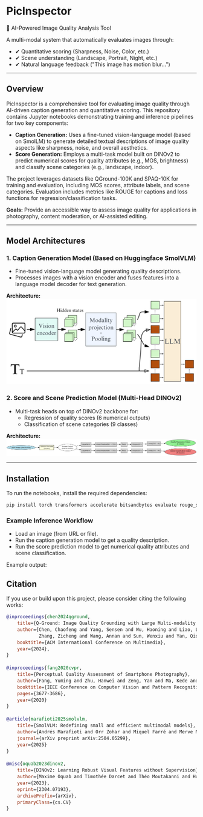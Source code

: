 # PicInspector  
📸 AI-Powered Image Quality Analysis Tool  

A multi-modal system that automatically evaluates images through:  
- ✔ Quantitative scoring (Sharpness, Noise, Color, etc.)  
- ✔ Scene understanding (Landscape, Portrait, Night, etc.)  
- ✔ Natural language feedback ("This image has motion blur...")  

---

## Overview

PicInspector is a comprehensive tool for evaluating image quality through AI-driven caption generation and quantitative scoring. This repository contains Jupyter notebooks demonstrating training and inference pipelines for two key components:

- **Caption Generation:** Uses a fine-tuned vision-language model (based on SmolLM) to generate detailed textual descriptions of image quality aspects like sharpness, noise, and overall aesthetics.  
- **Score Generation:** Employs a multi-task model built on DINOv2 to predict numerical scores for quality attributes (e.g., MOS, brightness) and classify scene categories (e.g., landscape, indoor).  

The project leverages datasets like QGround-100K and SPAQ-10K for training and evaluation, including MOS scores, attribute labels, and scene categories. Evaluation includes metrics like ROUGE for captions and loss functions for regression/classification tasks.

**Goals:** Provide an accessible way to assess image quality for applications in photography, content moderation, or AI-assisted editing.

---

## Model Architectures

### 1. Caption Generation Model (Based on Huggingface SmolVLM)

- Fine-tuned vision-language model generating quality descriptions.  
- Processes images with a vision encoder and fuses features into a language model decoder for text generation.  

**Architecture:**  
![img](images/architecture_smolvlm.png)

### 2. Score and Scene Prediction Model (Multi-Head DINOv2)

- Multi-task heads on top of DINOv2 backbone for:  
  - Regression of quality scores (6 numerical outputs)  
  - Classification of scene categories (9 classes)  

**Architecture:**  
![img](images/graphviz.png)

---

## Installation

To run the notebooks, install the required dependencies:

```bash
pip install torch transformers accelerate bitsandbytes evaluate rouge_score pandas matplotlib seaborn scikit-learn
```

### Example Inference Workflow
- Load an image (from URL or file).
- Run the caption generation model to get a quality description.
- Run the score prediction model to get numerical quality attributes and scene classification.

Example output:


## Citation

If you use or build upon this project, please consider citing the following works:

```bibtex
@inproceedings{chen2024qground,
    title={Q-Ground: Image Quality Grounding with Large Multi-modality Models}, 
    author={Chen, Chaofeng and Yang, Sensen and Wu, Haoning and Liao, Liang and 
            Zhang, Zicheng and Wang, Annan and Sun, Wenxiu and Yan, Qiong and Lin, Weisi},
    booktitle={ACM International Conference on Multimedia},
    year={2024},
}

@inproceedings{fang2020cvpr,
    title={Perceptual Quality Assessment of Smartphone Photography},
    author={Fang, Yuming and Zhu, Hanwei and Zeng, Yan and Ma, Kede and Wang, Zhou},
    booktitle={IEEE Conference on Computer Vision and Pattern Recognition},
    pages={3677-3686},
    year={2020}
}

@article{marafioti2025smolvlm,
    title={SmolVLM: Redefining small and efficient multimodal models}, 
    author={Andrés Marafioti and Orr Zohar and Miquel Farré and Merve Noyan and Elie Bakouch and Pedro Cuenca and Cyril Zakka and Loubna Ben Allal and Anton Lozhkov and Nouamane Tazi and Vaibhav Srivastav and Joshua Lochner and Hugo Larcher and Mathieu Morlon and Lewis Tunstall and Leandro von Werra and Thomas Wolf},
    journal={arXiv preprint arXiv:2504.05299},
    year={2025}
}

@misc{oquab2023dinov2,
    title={DINOv2: Learning Robust Visual Features without Supervision}, 
    author={Maxime Oquab and Timothée Darcet and Théo Moutakanni and Huy Vo and Marc Szafraniec and Vasil Khalidov and Pierre Fernandez and Daniel Haziza and Francisco Massa and Alaaeldin El-Nouby and Mahmoud Assran and Nicolas Ballas and Wojciech Galuba and Russell Howes and Po-Yao Huang and Shang-Wen Li and Ishan Misra and Michael Rabbat and Vasu Sharma and Gabriel Synnaeve and Hu Xu and Hervé Jegou and Julien Mairal and Patrick Labatut and Armand Joulin and Piotr Bojanowski},
    year={2023},
    eprint={2304.07193},
    archivePrefix={arXiv},
    primaryClass={cs.CV}
}
```
